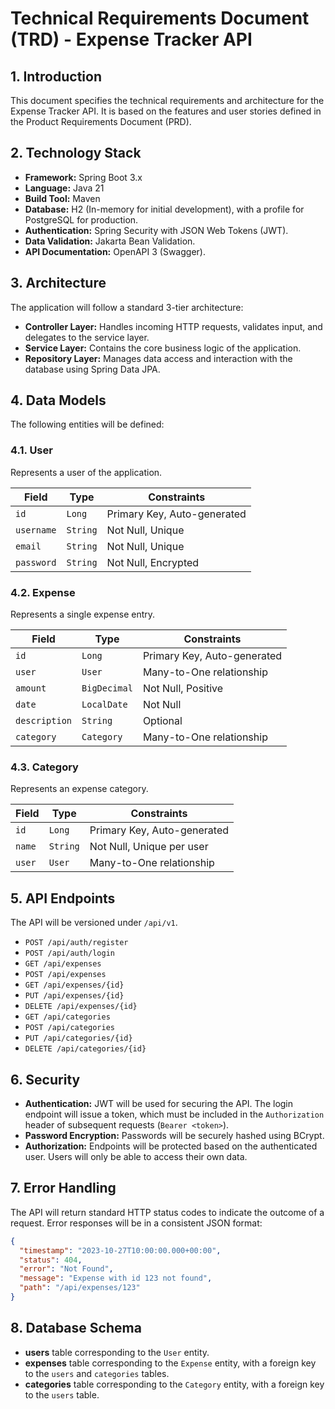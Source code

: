
# Technical Requirements Document (TRD) - Expense Tracker API

## 1. Introduction

This document specifies the technical requirements and architecture for the Expense Tracker API. It is based on the features and user stories defined in the Product Requirements Document (PRD).

## 2. Technology Stack

*   **Framework:** Spring Boot 3.x
*   **Language:** Java 21
*   **Build Tool:** Maven
*   **Database:** H2 (In-memory for initial development), with a profile for PostgreSQL for production.
*   **Authentication:** Spring Security with JSON Web Tokens (JWT).
*   **Data Validation:** Jakarta Bean Validation.
*   **API Documentation:** OpenAPI 3 (Swagger).

## 3. Architecture

The application will follow a standard 3-tier architecture:

*   **Controller Layer:** Handles incoming HTTP requests, validates input, and delegates to the service layer.
*   **Service Layer:** Contains the core business logic of the application.
*   **Repository Layer:** Manages data access and interaction with the database using Spring Data JPA.

## 4. Data Models

The following entities will be defined:

### 4.1. User

Represents a user of the application.

| Field      | Type         | Constraints                |
|------------|--------------|----------------------------|
| `id`       | `Long`       | Primary Key, Auto-generated|
| `username` | `String`     | Not Null, Unique           |
| `email`      | `String`     | Not Null, Unique           |
| `password` | `String`     | Not Null, Encrypted        |

### 4.2. Expense

Represents a single expense entry.

| Field         | Type          | Constraints                |
|---------------|---------------|----------------------------|
| `id`          | `Long`        | Primary Key, Auto-generated|
| `user`        | `User`        | Many-to-One relationship   |
| `amount`      | `BigDecimal`  | Not Null, Positive         |
| `date`        | `LocalDate`   | Not Null                   |
| `description` | `String`      | Optional                   |
| `category`    | `Category`    | Many-to-One relationship   |

### 4.3. Category

Represents an expense category.

| Field  | Type     | Constraints                |
|--------|----------|----------------------------|
| `id`   | `Long`   | Primary Key, Auto-generated|
| `name` | `String` | Not Null, Unique per user  |
| `user` | `User`   | Many-to-One relationship   |

## 5. API Endpoints

The API will be versioned under `/api/v1`.

*   `POST /api/auth/register`
*   `POST /api/auth/login`
*   `GET /api/expenses`
*   `POST /api/expenses`
*   `GET /api/expenses/{id}`
*   `PUT /api/expenses/{id}`
*   `DELETE /api/expenses/{id}`
*   `GET /api/categories`
*   `POST /api/categories`
*   `PUT /api/categories/{id}`
*   `DELETE /api/categories/{id}`

## 6. Security

*   **Authentication:** JWT will be used for securing the API. The login endpoint will issue a token, which must be included in the `Authorization` header of subsequent requests (`Bearer <token>`).
*   **Password Encryption:** Passwords will be securely hashed using BCrypt.
*   **Authorization:** Endpoints will be protected based on the authenticated user. Users will only be able to access their own data.

## 7. Error Handling

The API will return standard HTTP status codes to indicate the outcome of a request. Error responses will be in a consistent JSON format:

```json
{
  "timestamp": "2023-10-27T10:00:00.000+00:00",
  "status": 404,
  "error": "Not Found",
  "message": "Expense with id 123 not found",
  "path": "/api/expenses/123"
}
```

## 8. Database Schema

*   **users** table corresponding to the `User` entity.
*   **expenses** table corresponding to the `Expense` entity, with a foreign key to the `users` and `categories` tables.
*   **categories** table corresponding to the `Category` entity, with a foreign key to the `users` table.
